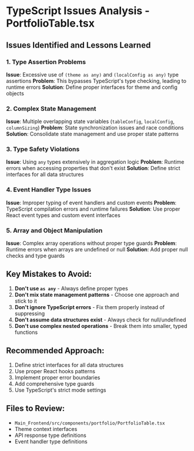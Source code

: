 # TypeScript Issues Analysis - PortfolioTable.tsx

## Issues Identified and Lessons Learned

### 1. **Type Assertion Problems**
**Issue**: Excessive use of `(theme as any)` and `(localConfig as any)` type assertions
**Problem**: This bypasses TypeScript's type checking, leading to runtime errors
**Solution**: Define proper interfaces for theme and config objects

### 2. **Complex State Management**
**Issue**: Multiple overlapping state variables (`tableConfig`, `localConfig`, `columnSizing`)
**Problem**: State synchronization issues and race conditions
**Solution**: Consolidate state management and use proper state patterns

### 3. **Type Safety Violations**
**Issue**: Using `any` types extensively in aggregation logic
**Problem**: Runtime errors when accessing properties that don't exist
**Solution**: Define strict interfaces for all data structures

### 4. **Event Handler Type Issues**
**Issue**: Improper typing of event handlers and custom events
**Problem**: TypeScript compilation errors and runtime failures
**Solution**: Use proper React event types and custom event interfaces

### 5. **Array and Object Manipulation**
**Issue**: Complex array operations without proper type guards
**Problem**: Runtime errors when arrays are undefined or null
**Solution**: Add proper null checks and type guards

## Key Mistakes to Avoid:

1. **Don't use `as any`** - Always define proper types
2. **Don't mix state management patterns** - Choose one approach and stick to it
3. **Don't ignore TypeScript errors** - Fix them properly instead of suppressing
4. **Don't assume data structures exist** - Always check for null/undefined
5. **Don't use complex nested operations** - Break them into smaller, typed functions

## Recommended Approach:

1. Define strict interfaces for all data structures
2. Use proper React hooks patterns
3. Implement proper error boundaries
4. Add comprehensive type guards
5. Use TypeScript's strict mode settings

## Files to Review:
- `Main_Frontend/src/components/portfolio/PortfolioTable.tsx`
- Theme context interfaces
- API response type definitions
- Event handler type definitions
